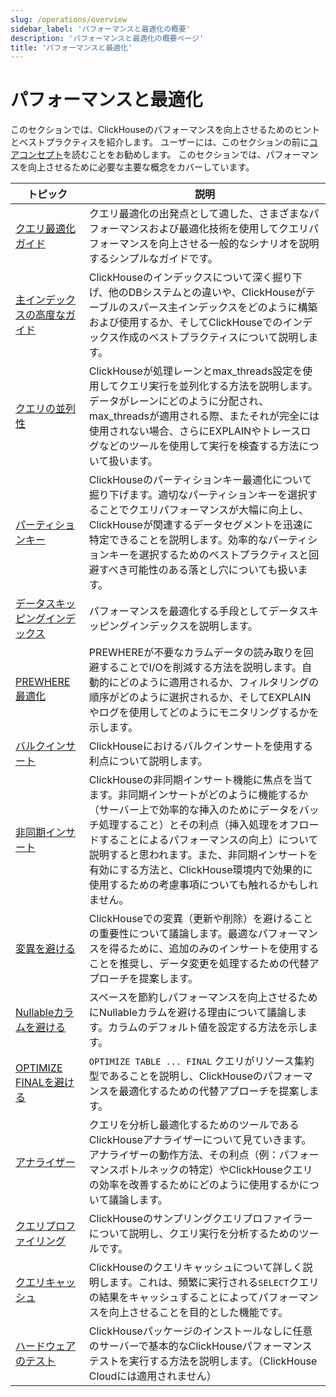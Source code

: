 ```yaml
---
slug: /operations/overview
sidebar_label: 'パフォーマンスと最適化の概要'
description: 'パフォーマンスと最適化の概要ページ'
title: 'パフォーマンスと最適化'
---
```



# パフォーマンスと最適化

このセクションでは、ClickHouseのパフォーマンスを向上させるためのヒントとベストプラクティスを紹介します。 
ユーザーには、このセクションの前に[コアコンセプト](/parts)を読むことをお勧めします。 
このセクションでは、パフォーマンスを向上させるために必要な主要な概念をカバーしています。

| トピック                                                                                 | 説明                                                                                                                                                                                                                                                                                                                                                             |
|---------------------------------------------------------------------------------------|-------------------------------------------------------------------------------------------------------------------------------------------------------------------------------------------------------------------------------------------------------------------------------------------------------------------------------------------------------------------------|
| [クエリ最適化ガイド](/optimize/query-optimization)                        | クエリ最適化の出発点として適した、さまざまなパフォーマンスおよび最適化技術を使用してクエリパフォーマンスを向上させる一般的なシナリオを説明するシンプルなガイドです。                                                                                                                                                                                |
| [主インデックスの高度なガイド](/guides/best-practices/sparse-primary-indexes) | ClickHouseのインデックスについて深く掘り下げ、他のDBシステムとの違いや、ClickHouseがテーブルのスパース主インデックスをどのように構築および使用するか、そしてClickHouseでのインデックス作成のベストプラクティスについて説明します。                                                                                                                                                   |
| [クエリの並列性](/optimize/query-parallelism)                                | ClickHouseが処理レーンとmax_threads設定を使用してクエリ実行を並列化する方法を説明します。データがレーンにどのように分配され、max_threadsが適用される際、またそれが完全には使用されない場合、さらにEXPLAINやトレースログなどのツールを使用して実行を検査する方法について扱います。                                                                                        |
| [パーティションキー](/optimize/partitioning-key)                                  | ClickHouseのパーティションキー最適化について掘り下げます。適切なパーティションキーを選択することでクエリパフォーマンスが大幅に向上し、ClickHouseが関連するデータセグメントを迅速に特定できることを説明します。効率的なパーティションキーを選択するためのベストプラクティスと回避すべき可能性のある落とし穴についても扱います。                                                             |
| [データスキッピングインデックス](/optimize/skipping-indexes)                             | パフォーマンスを最適化する手段としてデータスキッピングインデックスを説明します。                                                                                                                                                                                                                                                                                                        |
| [PREWHERE最適化](/optimize/prewhere)                                     | PREWHEREが不要なカラムデータの読み取りを回避することでI/Oを削減する方法を説明します。自動的にどのように適用されるか、フィルタリングの順序がどのように選択されるか、そしてEXPLAINやログを使用してどのようにモニタリングするかを示します。                                                                                                                                                                   |
| [バルクインサート](/optimize/bulk-inserts)                                          | ClickHouseにおけるバルクインサートを使用する利点について説明します。                                                                                                                                                                                                                                                                                                              |
| [非同期インサート](/optimize/asynchronous-inserts)                          | ClickHouseの非同期インサート機能に焦点を当てます。非同期インサートがどのように機能するか（サーバー上で効率的な挿入のためにデータをバッチ処理すること）とその利点（挿入処理をオフロードすることによるパフォーマンスの向上）について説明すると思われます。また、非同期インサートを有効にする方法と、ClickHouse環境内で効果的に使用するための考慮事項についても触れるかもしれません。 |
| [変異を避ける](/optimize/avoid-mutations)                                    | ClickHouseでの変異（更新や削除）を避けることの重要性について議論します。最適なパフォーマンスを得るために、追加のみのインサートを使用することを推奨し、データ変更を処理するための代替アプローチを提案します。                                                                                                                                                      |
| [Nullableカラムを避ける](/optimize/avoid-nullable-columns)                      | スペースを節約しパフォーマンスを向上させるためにNullableカラムを避ける理由について議論します。カラムのデフォルト値を設定する方法を示します。                                                                                                                                                                                                                      |
| [OPTIMIZE FINALを避ける](/optimize/avoidoptimizefinal)                            | `OPTIMIZE TABLE ... FINAL` クエリがリソース集約型であることを説明し、ClickHouseのパフォーマンスを最適化するための代替アプローチを提案します。                                                                                                                                                                                                                         |
| [アナライザー](/operations/analyzer)                                                | クエリを分析し最適化するためのツールであるClickHouseアナライザーについて見ていきます。アナライザーの動作方法、その利点（例：パフォーマンスボトルネックの特定）やClickHouseクエリの効率を改善するためにどのように使用するかについて議論します。                                                                                                                            |
| [クエリプロファイリング](/operations/optimizing-performance/sampling-query-profiler)   | ClickHouseのサンプリングクエリプロファイラーについて説明し、クエリ実行を分析するためのツールです。                                                                                                                                                                                                                                                                               |
| [クエリキャッシュ](/operations/query-cache)                                          | ClickHouseのクエリキャッシュについて詳しく説明します。これは、頻繁に実行される`SELECT`クエリの結果をキャッシュすることによってパフォーマンスを向上させることを目的とした機能です。                                                                                                                                                                                                                            |
| [ハードウェアのテスト](/operations/performance-test)                                | ClickHouseパッケージのインストールなしに任意のサーバーで基本的なClickHouseパフォーマンステストを実行する方法を説明します。（ClickHouse Cloudには適用されません）                                                                                                                                                                                                                          |
